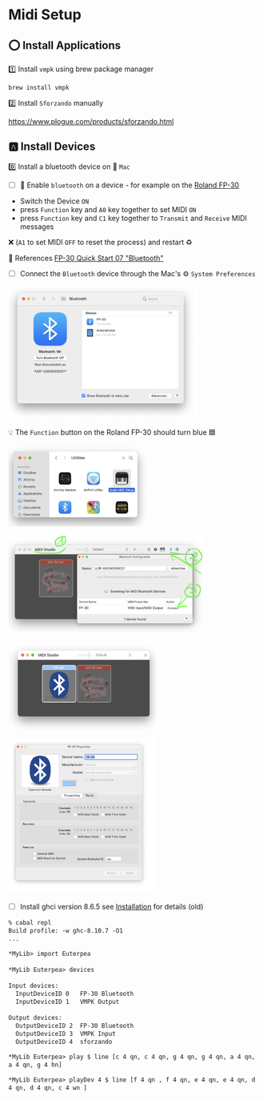 # Midi Setup

## :o: Install Applications

:one: Install `vmpk` using brew package manager

```
brew install vmpk
```

:two: Install `Sforzando` manually

https://www.plogue.com/products/sforzando.html


## :a: Install Devices 

:zero: Install a bluetooth device on :apple: `Mac`

- [ ] :musical_keyboard: Enable `bluetooth` on a device - for example on the [Roland FP-30](https://www.roland.com/ca/products/fp-30/)

* Switch the Device `ON`
* press `Function` key and `A0` key together to set MIDI `ON` 
* press `Function` key and `C1` key together to `Transmit` and `Receive` MIDI messages

:x: (`A1` to set MIDI `OFF` to reset the process) and restart :recycle:

:bookmark: References [FP-30 Quick Start 07 "Bluetooth"](https://www.youtube.com/watch?v=OtDxVKbbnFo&t=22s)

- [ ] Connect the `Bluetooth` device through the Mac's :gear: `System Preferences` 

<img src="images/SystemPreferencesBluetooth.png" width="379" height="267" alt="System Preferences Bluetooth"></img>

:bulb: The `Function` button on the Roland FP-30 should turn blue :blue_square:

<img src="images/AudioMidiSetup.png" width="276" height="160" alt="AUDI Midi Setup"></img>

<img src="images/MIDIStudioBluetoothConfiguration.png" width="389" height="195" alt="AUDI Midi Setup"></img>

<img src="images/MIDIStudioFP-30Driver.png" width="297" height="177" alt=""></img>

<img src="images/MIDIStudioFP-30DriverProperties.png" width="294" height="311" alt=""></img>


- [ ] Install ghci version 8.6.5 see [Installation](http://www.euterpea.com/download-and-installation/) for details (old)

```
% cabal repl
Build profile: -w ghc-8.10.7 -O1
...
```


```
*MyLib> import Euterpea

*MyLib Euterpea> devices

Input devices: 
  InputDeviceID 0	FP-30 Bluetooth
  InputDeviceID 1	VMPK Output

Output devices: 
  OutputDeviceID 2	FP-30 Bluetooth
  OutputDeviceID 3	VMPK Input
  OutputDeviceID 4	sforzando
```

```
*MyLib Euterpea> play $ line [c 4 qn, c 4 qn, g 4 qn, g 4 qn, a 4 qn, a 4 qn, g 4 hn]
```

```
*MyLib Euterpea> playDev 4 $ line [f 4 qn , f 4 qn, e 4 qn, e 4 qn, d 4 qn, d 4 qn, c 4 wn ]
```
